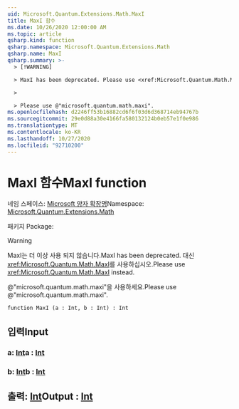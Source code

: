 ```yaml
---
uid: Microsoft.Quantum.Extensions.Math.MaxI
title: MaxI 함수
ms.date: 10/26/2020 12:00:00 AM
ms.topic: article
qsharp.kind: function
qsharp.namespace: Microsoft.Quantum.Extensions.Math
qsharp.name: MaxI
qsharp.summary: >-
  > [!WARNING]

  > MaxI has been deprecated. Please use <xref:Microsoft.Quantum.Math.MaxI> instead.

  >

  > Please use @"microsoft.quantum.math.maxi".
ms.openlocfilehash: d2246ff53b16882cd6f6f03d6d368714eb94767b
ms.sourcegitcommit: 29e0d88a30e4166fa580132124b0eb57e1f0e986
ms.translationtype: MT
ms.contentlocale: ko-KR
ms.lasthandoff: 10/27/2020
ms.locfileid: "92710200"
---
```

# <a name="maxi-function"></a><span data-ttu-id="710e2-102">MaxI 함수</span><span class="sxs-lookup"><span data-stu-id="710e2-102">MaxI function</span></span>

<span data-ttu-id="710e2-103">네임 스페이스: [Microsoft 양자 확장명](xref:Microsoft.Quantum.Extensions.Math)</span><span class="sxs-lookup"><span data-stu-id="710e2-103">Namespace: [Microsoft.Quantum.Extensions.Math](xref:Microsoft.Quantum.Extensions.Math)</span></span>

<span data-ttu-id="710e2-104">패키지 [](https://nuget.org/packages/)</span><span class="sxs-lookup"><span data-stu-id="710e2-104">Package: [](https://nuget.org/packages/)</span></span>


> [!WARNING]
> <span data-ttu-id="710e2-105">MaxI는 더 이상 사용 되지 않습니다.</span><span class="sxs-lookup"><span data-stu-id="710e2-105">MaxI has been deprecated.</span></span> <span data-ttu-id="710e2-106">대신 <xref:Microsoft.Quantum.Math.MaxI>를 사용하십시오.</span><span class="sxs-lookup"><span data-stu-id="710e2-106">Please use <xref:Microsoft.Quantum.Math.MaxI> instead.</span></span>
>
> <span data-ttu-id="710e2-107">@"microsoft.quantum.math.maxi"을 사용하세요.</span><span class="sxs-lookup"><span data-stu-id="710e2-107">Please use @"microsoft.quantum.math.maxi".</span></span>



```qsharp
function MaxI (a : Int, b : Int) : Int
```


## <a name="input"></a><span data-ttu-id="710e2-108">입력</span><span class="sxs-lookup"><span data-stu-id="710e2-108">Input</span></span>

### <a name="a--int"></a><span data-ttu-id="710e2-109">a: [Int](xref:microsoft.quantum.lang-ref.int)</span><span class="sxs-lookup"><span data-stu-id="710e2-109">a : [Int](xref:microsoft.quantum.lang-ref.int)</span></span>




### <a name="b--int"></a><span data-ttu-id="710e2-110">b: [Int](xref:microsoft.quantum.lang-ref.int)</span><span class="sxs-lookup"><span data-stu-id="710e2-110">b : [Int](xref:microsoft.quantum.lang-ref.int)</span></span>





## <a name="output--int"></a><span data-ttu-id="710e2-111">출력: [Int](xref:microsoft.quantum.lang-ref.int)</span><span class="sxs-lookup"><span data-stu-id="710e2-111">Output : [Int](xref:microsoft.quantum.lang-ref.int)</span></span>

